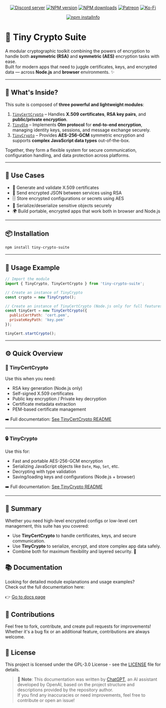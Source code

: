 <div align="center">
<p>
    <a href="https://discord.gg/TgHdvJd"><img src="https://img.shields.io/discord/413193536188579841?color=7289da&logo=discord&logoColor=white" alt="Discord server" /></a>
    <a href="https://www.npmjs.com/package/tiny-crypto-suite"><img src="https://img.shields.io/npm/v/tiny-crypto-suite.svg?maxAge=3600" alt="NPM version" /></a>
    <a href="https://www.npmjs.com/package/tiny-crypto-suite"><img src="https://img.shields.io/npm/dt/tiny-crypto-suite.svg?maxAge=3600" alt="NPM downloads" /></a>
    <a href="https://www.patreon.com/JasminDreasond"><img src="https://img.shields.io/badge/donate-patreon-F96854.svg?logo=patreon" alt="Patreon" /></a>
    <a href="https://ko-fi.com/jasmindreasond"><img src="https://img.shields.io/badge/donate-ko%20fi-29ABE0.svg?logo=ko-fi" alt="Ko-Fi" /></a>
</p>
<p>
    <a href="https://nodei.co/npm/tiny-crypto-suite/"><img src="https://nodei.co/npm/tiny-crypto-suite.png?downloads=true&stars=true" alt="npm installnfo" /></a>
</p>
</div>

# 🔐 Tiny Crypto Suite

A modular cryptographic toolkit combining the powers of encryption to handle both **asymmetric (RSA)** and **symmetric (AES)** encryption tasks with ease.  
Built for modern apps that need to juggle certificates, keys, and encrypted data — across **Node.js** and **browser** environments. ✨

---

## 📁 What's Inside?

This suite is composed of **three powerful and lightweight modules**:

1. [`TinyCertCrypto`](#-tinycertcrypto) – Handles **X.509 certificates**, **RSA key pairs**, and **public/private encryption**.
2. [`TinyOlm`](./docs/TinyOlm) – Implements **Olm protocol** for **end-to-end encryption**, managing identity keys, sessions, and message exchange securely.
3. [`TinyCrypto`](#-tinycrypto) – Provides **AES-256-GCM** symmetric encryption and supports **complex JavaScript data types** out-of-the-box.

Together, they form a flexible system for secure communication, configuration handling, and data protection across platforms.

---

## 🧩 Use Cases

- 🔐 Generate and validate X.509 certificates
- 📩 Send encrypted JSON between services using RSA
- 🗄️ Store encrypted configurations or secrets using AES
- 🧬 Serialize/deserialize sensitive objects securely
- 🌍 Build portable, encrypted apps that work both in browser and Node.js

---

## 📦 Installation

```bash
npm install tiny-crypto-suite
```

---

## 🚀 Usage Example

```js
// Import the module
import { TinyCrypto, TinyCertCrypto } from 'tiny-crypto-suite';

// Create an instance of TinyCrypto
const crypto = new TinyCrypto();

// Create an instance of TinyCertCrypto (Node.js only for full features)
const tinyCert = new TinyCertCrypto({
  publicCertPath: 'cert.pem',
  privateKeyPath: 'key.pem'
});

tinyCert.startCrypto();

```

---

## ⚙️ Quick Overview

### 🔧 TinyCertCrypto

Use this when you need:

- RSA key generation (Node.js only)
- Self-signed X.509 certificates
- Public key encryption / Private key decryption
- Certificate metadata extraction
- PEM-based certificate management

➡️ Full documentation: [See TinyCertCrypto README](./docs/TinyCertCrypto.md)

---

### 🔒 TinyCrypto

Use this for:

- Fast and portable AES-256-GCM encryption
- Serializing JavaScript objects like `Date`, `Map`, `Set`, etc.
- Decrypting with type validation
- Saving/loading keys and configurations (Node.js + browser)

➡️ Full documentation: [See TinyCrypto README](./docs/TinyCrypto.md)

---

## 🎉 Summary

Whether you need high-level encrypted configs or low-level cert management, this suite has you covered:

- Use **TinyCertCrypto** to handle certificates, keys, and secure communication.
- Use **TinyCrypto** to serialize, encrypt, and store complex app data safely.
- Combine both for maximum flexibility and layered security. 🔐


## 📚 Documentation

Looking for detailed module explanations and usage examples?  
Check out the full documentation here:

👉 [Go to docs page](./docs/README.md)

## 🤝 Contributions

Feel free to fork, contribute, and create pull requests for improvements! Whether it's a bug fix or an additional feature, contributions are always welcome.

## 📝 License

This project is licensed under the GPL-3.0 License - see the [LICENSE](LICENSE) file for details.

> 🧠 **Note**: This documentation was written by [ChatGPT](https://openai.com/chatgpt), an AI assistant developed by OpenAI, based on the project structure and descriptions provided by the repository author.  
> If you find any inaccuracies or need improvements, feel free to contribute or open an issue!
